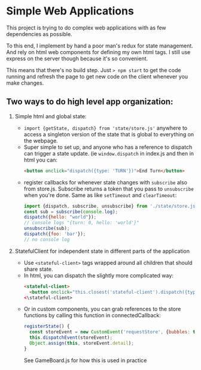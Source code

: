 # Simple Web Applications

This project is trying to do complex web applications with as few dependencies as possible.

To this end, I implement by hand a poor man's redux for state management.
And rely on html web components for defining my own html tags.
I still use express on the server though because it's so convenient.

This means that there's no build step. Just
```> npm start```
to get the code running and refresh the page to get new code on the client
whenever you make changes.



## Two ways to do high level app organization:

1. Simple html and global state:
    - ```import {getState, dispatch} from 'state/store.js'``` anywhere to access a singleton
      version of the state that is global to everything on the webpage.
    - Super simple to set up, and anyone who has a reference to dispatch can trigger
      a state update. (ie ```window.dispatch``` in index.js and then in html you can:
      ```html
      <button onclick="dispatch({type: 'TURN'})">End Turn</button>
      ```
    - register callbacks for whenever state changes with ```subscribe``` also from store.js. Subscribe returns a token that you pass to ```unsubscribe``` when you're done. Same as like ```setTimeout``` and ```clearTimeout```:
        ```javascript
        import {dispatch, subscribe, unsubscribe} from './state/store.js';
        const sub = subscribe(console.log);
        dispatch({hello: "world"});
        // console logs "{turn: 0, hello: 'world'}"
        unsubscribe(sub);
        dispatch({foo: 'bar'});
        // no console log
        ```

2. StatefulClient for independent state in different parts of the application
    - Use ```<stateful-client>``` tags wrapped around all children that should share state.
    - In html, you can dispatch the slightly more complicated way:
      ```html
      <stateful-client>
        <button onclick="this.closest('stateful-client').dispatch({type: 'TURN'})">
      <\stateful-client>
      ```
    - Or in custom components, you can grab references to the store functions by calling
      this function in connectedCallback:
      ```javascript
      registerState() {
        const storeEvent = new CustomEvent('requestStore', {bubbles: true, detail: {}});
        this.dispatchEvent(storeEvent);
        Object.assign(this, storeEvent.detail);
      }
      ```
      See GameBoard.js for how this is used in practice
